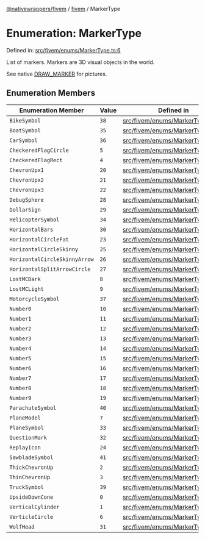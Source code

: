 [@nativewrappers/fivem](../../README.md) / [fivem](../README.md) / MarkerType

# Enumeration: MarkerType

Defined in: [src/fivem/enums/MarkerType.ts:6](https://github.com/nativewrappers/nativewrappers/blob/4bf6e80cad9d1396d4cdc3ea16cf4f39993ed50e/src/fivem/enums/MarkerType.ts#L6)

List of markers. Markers are 3D visual objects in the world.

See native [DRAW_MARKER](https://docs.fivem.net/game-references/markers/) for pictures.

## Enumeration Members

| Enumeration Member | Value | Defined in |
| ------ | ------ | ------ |
| <a id="bikesymbol"></a> `BikeSymbol` | `38` | [src/fivem/enums/MarkerType.ts:45](https://github.com/nativewrappers/nativewrappers/blob/4bf6e80cad9d1396d4cdc3ea16cf4f39993ed50e/src/fivem/enums/MarkerType.ts#L45) |
| <a id="boatsymbol"></a> `BoatSymbol` | `35` | [src/fivem/enums/MarkerType.ts:42](https://github.com/nativewrappers/nativewrappers/blob/4bf6e80cad9d1396d4cdc3ea16cf4f39993ed50e/src/fivem/enums/MarkerType.ts#L42) |
| <a id="carsymbol"></a> `CarSymbol` | `36` | [src/fivem/enums/MarkerType.ts:43](https://github.com/nativewrappers/nativewrappers/blob/4bf6e80cad9d1396d4cdc3ea16cf4f39993ed50e/src/fivem/enums/MarkerType.ts#L43) |
| <a id="checkeredflagcircle"></a> `CheckeredFlagCircle` | `5` | [src/fivem/enums/MarkerType.ts:12](https://github.com/nativewrappers/nativewrappers/blob/4bf6e80cad9d1396d4cdc3ea16cf4f39993ed50e/src/fivem/enums/MarkerType.ts#L12) |
| <a id="checkeredflagrect"></a> `CheckeredFlagRect` | `4` | [src/fivem/enums/MarkerType.ts:11](https://github.com/nativewrappers/nativewrappers/blob/4bf6e80cad9d1396d4cdc3ea16cf4f39993ed50e/src/fivem/enums/MarkerType.ts#L11) |
| <a id="chevronupx1"></a> `ChevronUpx1` | `20` | [src/fivem/enums/MarkerType.ts:27](https://github.com/nativewrappers/nativewrappers/blob/4bf6e80cad9d1396d4cdc3ea16cf4f39993ed50e/src/fivem/enums/MarkerType.ts#L27) |
| <a id="chevronupx2"></a> `ChevronUpx2` | `21` | [src/fivem/enums/MarkerType.ts:28](https://github.com/nativewrappers/nativewrappers/blob/4bf6e80cad9d1396d4cdc3ea16cf4f39993ed50e/src/fivem/enums/MarkerType.ts#L28) |
| <a id="chevronupx3"></a> `ChevronUpx3` | `22` | [src/fivem/enums/MarkerType.ts:29](https://github.com/nativewrappers/nativewrappers/blob/4bf6e80cad9d1396d4cdc3ea16cf4f39993ed50e/src/fivem/enums/MarkerType.ts#L29) |
| <a id="debugsphere"></a> `DebugSphere` | `28` | [src/fivem/enums/MarkerType.ts:35](https://github.com/nativewrappers/nativewrappers/blob/4bf6e80cad9d1396d4cdc3ea16cf4f39993ed50e/src/fivem/enums/MarkerType.ts#L35) |
| <a id="dollarsign"></a> `DollarSign` | `29` | [src/fivem/enums/MarkerType.ts:36](https://github.com/nativewrappers/nativewrappers/blob/4bf6e80cad9d1396d4cdc3ea16cf4f39993ed50e/src/fivem/enums/MarkerType.ts#L36) |
| <a id="helicoptersymbol"></a> `HelicopterSymbol` | `34` | [src/fivem/enums/MarkerType.ts:41](https://github.com/nativewrappers/nativewrappers/blob/4bf6e80cad9d1396d4cdc3ea16cf4f39993ed50e/src/fivem/enums/MarkerType.ts#L41) |
| <a id="horizontalbars"></a> `HorizontalBars` | `30` | [src/fivem/enums/MarkerType.ts:37](https://github.com/nativewrappers/nativewrappers/blob/4bf6e80cad9d1396d4cdc3ea16cf4f39993ed50e/src/fivem/enums/MarkerType.ts#L37) |
| <a id="horizontalcirclefat"></a> `HorizontalCircleFat` | `23` | [src/fivem/enums/MarkerType.ts:30](https://github.com/nativewrappers/nativewrappers/blob/4bf6e80cad9d1396d4cdc3ea16cf4f39993ed50e/src/fivem/enums/MarkerType.ts#L30) |
| <a id="horizontalcircleskinny"></a> `HorizontalCircleSkinny` | `25` | [src/fivem/enums/MarkerType.ts:32](https://github.com/nativewrappers/nativewrappers/blob/4bf6e80cad9d1396d4cdc3ea16cf4f39993ed50e/src/fivem/enums/MarkerType.ts#L32) |
| <a id="horizontalcircleskinnyarrow"></a> `HorizontalCircleSkinnyArrow` | `26` | [src/fivem/enums/MarkerType.ts:33](https://github.com/nativewrappers/nativewrappers/blob/4bf6e80cad9d1396d4cdc3ea16cf4f39993ed50e/src/fivem/enums/MarkerType.ts#L33) |
| <a id="horizontalsplitarrowcircle"></a> `HorizontalSplitArrowCircle` | `27` | [src/fivem/enums/MarkerType.ts:34](https://github.com/nativewrappers/nativewrappers/blob/4bf6e80cad9d1396d4cdc3ea16cf4f39993ed50e/src/fivem/enums/MarkerType.ts#L34) |
| <a id="lostmcdark"></a> `LostMCDark` | `8` | [src/fivem/enums/MarkerType.ts:15](https://github.com/nativewrappers/nativewrappers/blob/4bf6e80cad9d1396d4cdc3ea16cf4f39993ed50e/src/fivem/enums/MarkerType.ts#L15) |
| <a id="lostmclight"></a> `LostMCLight` | `9` | [src/fivem/enums/MarkerType.ts:16](https://github.com/nativewrappers/nativewrappers/blob/4bf6e80cad9d1396d4cdc3ea16cf4f39993ed50e/src/fivem/enums/MarkerType.ts#L16) |
| <a id="motorcyclesymbol"></a> `MotorcycleSymbol` | `37` | [src/fivem/enums/MarkerType.ts:44](https://github.com/nativewrappers/nativewrappers/blob/4bf6e80cad9d1396d4cdc3ea16cf4f39993ed50e/src/fivem/enums/MarkerType.ts#L44) |
| <a id="number0"></a> `Number0` | `10` | [src/fivem/enums/MarkerType.ts:17](https://github.com/nativewrappers/nativewrappers/blob/4bf6e80cad9d1396d4cdc3ea16cf4f39993ed50e/src/fivem/enums/MarkerType.ts#L17) |
| <a id="number1"></a> `Number1` | `11` | [src/fivem/enums/MarkerType.ts:18](https://github.com/nativewrappers/nativewrappers/blob/4bf6e80cad9d1396d4cdc3ea16cf4f39993ed50e/src/fivem/enums/MarkerType.ts#L18) |
| <a id="number2"></a> `Number2` | `12` | [src/fivem/enums/MarkerType.ts:19](https://github.com/nativewrappers/nativewrappers/blob/4bf6e80cad9d1396d4cdc3ea16cf4f39993ed50e/src/fivem/enums/MarkerType.ts#L19) |
| <a id="number3"></a> `Number3` | `13` | [src/fivem/enums/MarkerType.ts:20](https://github.com/nativewrappers/nativewrappers/blob/4bf6e80cad9d1396d4cdc3ea16cf4f39993ed50e/src/fivem/enums/MarkerType.ts#L20) |
| <a id="number4"></a> `Number4` | `14` | [src/fivem/enums/MarkerType.ts:21](https://github.com/nativewrappers/nativewrappers/blob/4bf6e80cad9d1396d4cdc3ea16cf4f39993ed50e/src/fivem/enums/MarkerType.ts#L21) |
| <a id="number5"></a> `Number5` | `15` | [src/fivem/enums/MarkerType.ts:22](https://github.com/nativewrappers/nativewrappers/blob/4bf6e80cad9d1396d4cdc3ea16cf4f39993ed50e/src/fivem/enums/MarkerType.ts#L22) |
| <a id="number6"></a> `Number6` | `16` | [src/fivem/enums/MarkerType.ts:23](https://github.com/nativewrappers/nativewrappers/blob/4bf6e80cad9d1396d4cdc3ea16cf4f39993ed50e/src/fivem/enums/MarkerType.ts#L23) |
| <a id="number7"></a> `Number7` | `17` | [src/fivem/enums/MarkerType.ts:24](https://github.com/nativewrappers/nativewrappers/blob/4bf6e80cad9d1396d4cdc3ea16cf4f39993ed50e/src/fivem/enums/MarkerType.ts#L24) |
| <a id="number8"></a> `Number8` | `18` | [src/fivem/enums/MarkerType.ts:25](https://github.com/nativewrappers/nativewrappers/blob/4bf6e80cad9d1396d4cdc3ea16cf4f39993ed50e/src/fivem/enums/MarkerType.ts#L25) |
| <a id="number9"></a> `Number9` | `19` | [src/fivem/enums/MarkerType.ts:26](https://github.com/nativewrappers/nativewrappers/blob/4bf6e80cad9d1396d4cdc3ea16cf4f39993ed50e/src/fivem/enums/MarkerType.ts#L26) |
| <a id="parachutesymbol"></a> `ParachuteSymbol` | `40` | [src/fivem/enums/MarkerType.ts:47](https://github.com/nativewrappers/nativewrappers/blob/4bf6e80cad9d1396d4cdc3ea16cf4f39993ed50e/src/fivem/enums/MarkerType.ts#L47) |
| <a id="planemodel"></a> `PlaneModel` | `7` | [src/fivem/enums/MarkerType.ts:14](https://github.com/nativewrappers/nativewrappers/blob/4bf6e80cad9d1396d4cdc3ea16cf4f39993ed50e/src/fivem/enums/MarkerType.ts#L14) |
| <a id="planesymbol"></a> `PlaneSymbol` | `33` | [src/fivem/enums/MarkerType.ts:40](https://github.com/nativewrappers/nativewrappers/blob/4bf6e80cad9d1396d4cdc3ea16cf4f39993ed50e/src/fivem/enums/MarkerType.ts#L40) |
| <a id="questionmark"></a> `QuestionMark` | `32` | [src/fivem/enums/MarkerType.ts:39](https://github.com/nativewrappers/nativewrappers/blob/4bf6e80cad9d1396d4cdc3ea16cf4f39993ed50e/src/fivem/enums/MarkerType.ts#L39) |
| <a id="replayicon"></a> `ReplayIcon` | `24` | [src/fivem/enums/MarkerType.ts:31](https://github.com/nativewrappers/nativewrappers/blob/4bf6e80cad9d1396d4cdc3ea16cf4f39993ed50e/src/fivem/enums/MarkerType.ts#L31) |
| <a id="sawbladesymbol"></a> `SawbladeSymbol` | `41` | [src/fivem/enums/MarkerType.ts:48](https://github.com/nativewrappers/nativewrappers/blob/4bf6e80cad9d1396d4cdc3ea16cf4f39993ed50e/src/fivem/enums/MarkerType.ts#L48) |
| <a id="thickchevronup"></a> `ThickChevronUp` | `2` | [src/fivem/enums/MarkerType.ts:9](https://github.com/nativewrappers/nativewrappers/blob/4bf6e80cad9d1396d4cdc3ea16cf4f39993ed50e/src/fivem/enums/MarkerType.ts#L9) |
| <a id="thinchevronup"></a> `ThinChevronUp` | `3` | [src/fivem/enums/MarkerType.ts:10](https://github.com/nativewrappers/nativewrappers/blob/4bf6e80cad9d1396d4cdc3ea16cf4f39993ed50e/src/fivem/enums/MarkerType.ts#L10) |
| <a id="trucksymbol"></a> `TruckSymbol` | `39` | [src/fivem/enums/MarkerType.ts:46](https://github.com/nativewrappers/nativewrappers/blob/4bf6e80cad9d1396d4cdc3ea16cf4f39993ed50e/src/fivem/enums/MarkerType.ts#L46) |
| <a id="upsidedowncone"></a> `UpsideDownCone` | `0` | [src/fivem/enums/MarkerType.ts:7](https://github.com/nativewrappers/nativewrappers/blob/4bf6e80cad9d1396d4cdc3ea16cf4f39993ed50e/src/fivem/enums/MarkerType.ts#L7) |
| <a id="verticalcylinder"></a> `VerticalCylinder` | `1` | [src/fivem/enums/MarkerType.ts:8](https://github.com/nativewrappers/nativewrappers/blob/4bf6e80cad9d1396d4cdc3ea16cf4f39993ed50e/src/fivem/enums/MarkerType.ts#L8) |
| <a id="verticlecircle"></a> `VerticleCircle` | `6` | [src/fivem/enums/MarkerType.ts:13](https://github.com/nativewrappers/nativewrappers/blob/4bf6e80cad9d1396d4cdc3ea16cf4f39993ed50e/src/fivem/enums/MarkerType.ts#L13) |
| <a id="wolfhead"></a> `WolfHead` | `31` | [src/fivem/enums/MarkerType.ts:38](https://github.com/nativewrappers/nativewrappers/blob/4bf6e80cad9d1396d4cdc3ea16cf4f39993ed50e/src/fivem/enums/MarkerType.ts#L38) |
